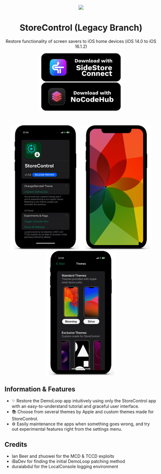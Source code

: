<p align="center">
  <img src='https://raw.githubusercontent.com/Swifticul/StoreControl/main/Documentation/Images/F64A45F8-CFDF-425A-B9EF-CDAA520D2F35.png' width="100">
</p>
<h1 align="center">StoreControl (Legacy Branch)</h1>
<p align="center">Restore functionality of screen savers to iOS home devices (iOS 14.0 to iOS 16.1.2)</p>
<p align="center">
  <a href="https://connect.sidestore.ml">
    <img src="https://github.com/Swifticul/StoreControl/raw/main/Documentation/Images/19AEDFC5-7163-4F4E-A918-5610D1EB5BA2.png" width="280">
  </a>
  <a href="https://nocodehub.ga">
    <img src="https://github.com/Swifticul/StoreControl/raw/main/Documentation/Images/35299CC5-0638-4927-8A74-8234D50421E6.png" width="280">
  </a>
</p>
&nbsp;
<p align="center">
<img src='https://github.com/Swifticul/StoreControl/raw/main/Documentation/Images/67AFC162-37EE-4D2C-B784-FB194C08EE35.png' width="230">
<img src='https://github.com/Swifticul/StoreControl/raw/main/Documentation/Images/387CF248-EEAE-4E6B-ADE1-107956F01D93.png' width="230">
<img src='https://github.com/Swifticul/StoreControl/raw/main/Documentation/Images/62FEA3F3-26CE-4CFF-A961-35370205737A.png' width="230">
</p>

## Information & Features
- ✨ Restore the DemoLoop app intuitively using only the StoreControl app with an easy-to-understand tutorial and graceful user interface.
- 📚 Choose from several themes by Apple and custom themes made for StoreControl.
- ⚙️ Easily maintenance the apps when something goes wrong, and try out experimental features right from the settings menu.

## Credits
- Ian Beer and zhuowei for the MCD & TCCD exploits
- iBaDev for finding the initial DemoLoop patching method
- duraiabdul for the LocalConsole logging environment
